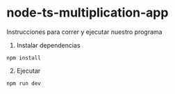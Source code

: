 # node-ts-multiplication-app

Instrucciones para correr y ejecutar nuestro programa

1. Instalar dependencias

```
npm install
```

2. Ejecutar

```
npm run dev
```
